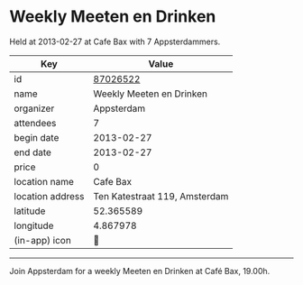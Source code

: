 # Weekly Meeten en Drinken
Held at 2013-02-27 at Cafe Bax with 7 Appsterdammers.
        
|Key|Value
|---|---|
|id|[87026522](https://www.meetup.com/appsterdam/events/87026522/)|
|name|Weekly Meeten en Drinken|
|organizer|Appsterdam|
|attendees|7|
|begin date|2013-02-27|
|end date|2013-02-27|
|price|0|
|location name|Cafe Bax|
|location address|Ten Katestraat 119, Amsterdam|
|latitude|52.365589|
|longitude|4.867978|
|(in-app) icon|🍺|

---

Join Appsterdam for a weekly Meeten en Drinken at Café Bax, 19.00h.


